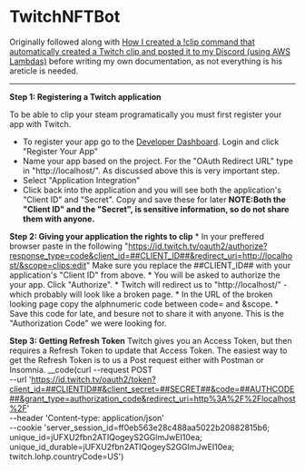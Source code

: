 # TwitchNFTBot
Originally followed along with [How I created a !clip command that automatically created a Twitch clip and posted it to my Discord (using AWS Lambdas)](https://www.specialagentsqueaky.com/blog-post/8gkvc50n/2020-06-17-how-i-created-clip-command-for-twitch-clips/#step-2-registering-a-twitch-application) before writing my own documentation, as not everything is his areticle is needed. 

-----------------------------------------------------------------------------------------------------------------------------------
__Step 1: Registering a Twitch application__

To be able to clip your steam programatically you must first register your app with Twitch.
* To register your app go to the [Developer Dashboard](https://dev.twitch.tv/login). Login and click "Register Your App"
* Name your app based on the project. For the "OAuth Redirect URL" type in "http://localhost/". As discussed above this is very important step.
* Select "Application Integration"
* Click back into the application and you will see both the application's "Client ID" and "Secret". Copy and save these for later
__NOTE:Both the "Client ID" and the "Secret", is sensitive information, so do not share them with anyone.__
    
    
    
__Step 2: Giving your application the rights to clip__
    * In your preffered browser paste in the following "https://id.twitch.tv/oauth2/authorize?response_type=code&client_id=##CLIENT_ID##&redirect_uri=http://localhost/&scope=clips:edit" Make sure you replace the ##CLIENT_ID## with your application's "Client ID" from above.
    * You will be asked to authorize the your app. Click "Authorize".
    * Twitch will redirect us to "http://localhost/" - which probably will look like a broken page.
    * In the URL of the broken looking page copy the alphnumeric code between code= and &scope.
    * Save this code for late, and besure not to share it with anyone. This is the "Authorization Code" we were looking for.
    
    
    
__Step 3: Getting Refresh Token__
    Twitch gives you an Access Token, but then requires a Refresh Token to update that Access Token.
    The easiest way to get the Refresh Token is to us a Post request either with Postman or Insomnia.
    __code(curl --request POST \
  --url 'https://id.twitch.tv/oauth2/token?client_id=##CLIENTID##&client_secret=##SECRET##&code=##AUTHCODE##&grant_type=authorization_code&redirect_uri=http%3A%2F%2Flocalhost%2F' \
  --header 'Content-type: application/json' \
  --cookie 'server_session_id=ff0eb563e28c488aa5022b20882815b6; unique_id=jUFXU2fbn2ATIQogeyS2GGlmJwEI10ea; unique_id_durable=jUFXU2fbn2ATIQogeyS2GGlmJwEI10ea; twitch.lohp.countryCode=US')
